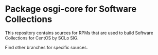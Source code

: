 # Package osgi-core for Software Collections

This repository contains sources for RPMs that are used
to build Software Collections for CentOS by SCLo SIG.

Find other branches for specific sources.
